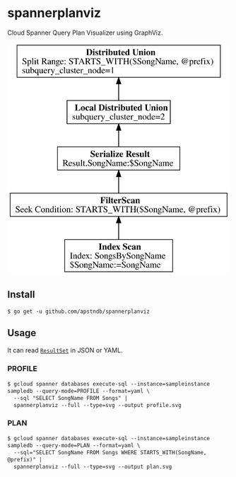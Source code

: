 # spannerplanviz

Cloud Spanner Query Plan Visualizer using GraphViz.

![query plan](docs/param.svg)

## Install

```
$ go get -u github.com/apstndb/spannerplanviz
```

## Usage

It can read [`ResultSet`](https://cloud.google.com/spanner/docs/reference/rest/v1/ResultSet?hl=en) in JSON or YAML.

### PROFILE

```
$ gcloud spanner databases execute-sql --instance=sampleinstance sampledb --query-mode=PROFILE --format=yaml \
  --sql "SELECT SongName FROM Songs" |
  spannerplanviz --full --type=svg --output profile.svg
```
### PLAN
```
$ gcloud spanner databases execute-sql --instance=sampleinstance sampledb --query-mode=PLAN --format=yaml \
  --sql="SELECT SongName FROM Songs WHERE STARTS_WITH(SongName, @prefix)" |
  spannerplanviz --full --type=svg --output plan.svg
```